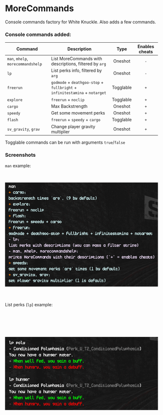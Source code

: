 # MoreCommands

Console commands factory for White Knuckle. Also adds a few commands.

### Console commands added:

| Command                            | Description                                                                 | Type      | Enables cheats  |
|------------------------------------|-----------------------------------------------------------------------------|:---------:|:---------------:|
| `man`, `mhelp`, `morecommandshelp` | List MoreCommands with descriptions, filtered by `arg`                      | Oneshot   | `-`             |
| `lp`                               | List perks info, filtered by `arg`                                          | Oneshot   | `-`             |
| `freerun`                          | `godmode` + `deathgoo-stop` + `fullbright` + `infinitestamina` + `notarget` | Togglable | `+`             |
| `explore`                          | `freerun` + `noclip`                                                        | Togglable | `+`             |
| `cargo`                            | Max Backstrength                                                            | Oneshot   | `+`             |
| `speedy`                           | Get some movement perks                                                     | Oneshot   | `+`             |
| `flash`                            | `freerun` + `speedy` + `cargo`                                              | Togglable | `+`             |
| `sv_gravity`, `grav`               | Change player gravity multiplier                                            | Oneshot   | `+`             |

Togglable commands can be run with arguments `true`/`false`

### Screenshots

`man` example:
<div align="left">
<img src="https://raw.githubusercontent.com/shishyando/WK_MoreCommands/main/img/man.png" style="width: 538px; height: 410px; object-fit: contain;">
</div>

List perks (`lp`) example:
<div align="left">
<img src="https://raw.githubusercontent.com/shishyando/WK_MoreCommands/main/img/lp.png" style="width: 538px; height: 410px; object-fit: contain;">
</div>

